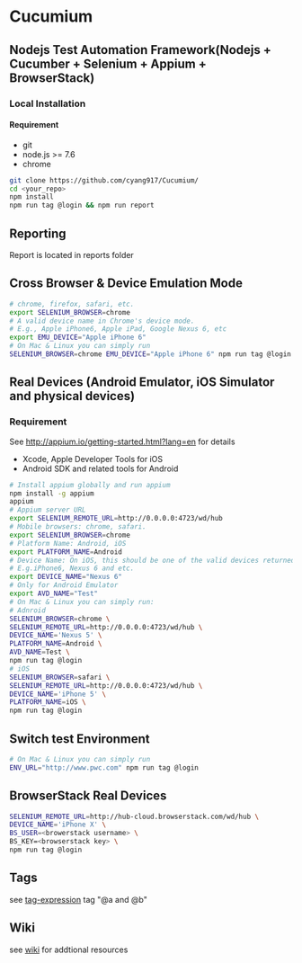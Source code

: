 # Cucumium

## Nodejs Test Automation  Framework(Nodejs +  Cucumber + Selenium + Appium + BrowserStack)


### Local Installation
#### Requirement
- git
- node.js >= 7.6
- chrome

```bash
git clone https://github.com/cyang917/Cucumium/ 
cd <your_repo>
npm install
npm run tag @login && npm run report
```

## Reporting
Report is located in reports folder

## Cross Browser & Device Emulation Mode
```bash
# chrome, firefox, safari, etc.
export SELENIUM_BROWSER=chrome
# A valid device name in Chrome's device mode.
# E.g., Apple iPhone6, Apple iPad, Google Nexus 6, etc
export EMU_DEVICE="Apple iPhone 6"
# On Mac & Linux you can simply run
SELENIUM_BROWSER=chrome EMU_DEVICE="Apple iPhone 6" npm run tag @login
```

## Real Devices (Android Emulator, iOS Simulator and physical devices)
### Requirement
See http://appium.io/getting-started.html?lang=en for details
- Xcode, Apple Developer Tools for iOS
- Android SDK and related tools for Android


```bash
# Install appium globally and run appium
npm install -g appium
appium
# Appium server URL
export SELENIUM_REMOTE_URL=http://0.0.0.0:4723/wd/hub
# Mobile browsers: chrome, safari.
export SELENIUM_BROWSER=chrome
# Platform Name: Android, iOS
export PLATFORM_NAME=Android
# Device Name: On iOS, this should be one of the valid devices returned by instruments -s devices
# E.g.iPhone6, Nexus 6 and etc.
export DEVICE_NAME="Nexus 6"
# Only for Android Emulator
export AVD_NAME="Test"
# On Mac & Linux you can simply run:
# Adnroid
SELENIUM_BROWSER=chrome \
SELENIUM_REMOTE_URL=http://0.0.0.0:4723/wd/hub \
DEVICE_NAME='Nexus 5' \
PLATFORM_NAME=Android \
AVD_NAME=Test \
npm run tag @login
# iOS
SELENIUM_BROWSER=safari \
SELENIUM_REMOTE_URL=http://0.0.0.0:4723/wd/hub \
DEVICE_NAME='iPhone 5' \
PLATFORM_NAME=iOS \
npm run tag @login
```

## Switch test Environment
```bash
# On Mac & Linux you can simply run
ENV_URL="http://www.pwc.com" npm run tag @login
```
## BrowserStack Real Devices
```bash
SELENIUM_REMOTE_URL=http://hub-cloud.browserstack.com/wd/hub \
DEVICE_NAME='iPhone X' \
BS_USER=<browerstack username> \
BS_KEY=<browserstack key> \
npm run tag @login
```
## Tags
see [tag-expression](https://docs.cucumber.io/tag-expressions/)
tag "@a and @b"

## Wiki
see [wiki](https://github.com/HBOCodeLabs/Dotcom-Cucumium/wiki) for addtional resources
